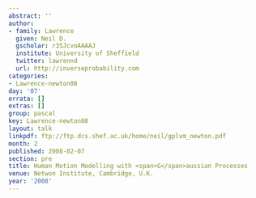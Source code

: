 ```yaml
---
abstract: ''
author:
- family: Lawrence
  given: Neil D.
  gscholar: r3SJcvoAAAAJ
  institute: University of Sheffield
  twitter: lawrennd
  url: http://inverseprobability.com
categories:
- Lawrence-newton08
day: '07'
errata: []
extras: []
group: pascal
key: Lawrence-newton08
layout: talk
linkpdf: ftp://ftp.dcs.shef.ac.uk/home/neil/gplvm_newton.pdf
month: 2
published: 2008-02-07
section: pre
title: Human Motion Modelling with <span>G</span>aussian Processes
venue: Netwon Institute, Cambridge, U.K.
year: '2008'
---
```

